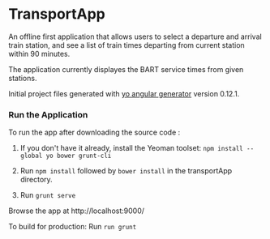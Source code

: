 # TransportApp
An offline first application that allows users to select a departure and arrival train station, and see a list of train times departing from current station within 90 minutes.

The application currently displayes the BART service times from given stations.

Initial project files generated with [yo angular generator](https://github.com/yeoman/generator-angular)
version 0.12.1.

### Run the Application

To run the app after downloading the source code :


1. If you don't have it already, install the Yeoman toolset:
`npm install --global yo bower grunt-cli`

2. Run `npm install` followed by `bower install` in the transportApp directory.
3. Run `grunt serve`

Browse the app at http://localhost:9000/

To build for production:
Run `run grunt`

